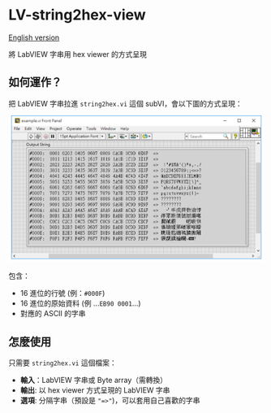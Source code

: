 LV-string2hex-view
==

[English version](README.md)

將 LabVIEW 字串用 hex viewer 的方式呈現

## 如何運作？

把 LabVIEW 字串拉進 `string2hex.vi` 這個 subVI，會以下圖的方式呈現：

![](example_screen.png)

包含：

- 16 進位的行號 (例：`#000F`)
- 16 進位的原始資料 (例 ...`EB90 0001`...)
- 對應的 ASCII 的字串

## 怎麼使用

只需要 `string2hex.vi` 這個檔案：

- **輸入**：LabVIEW 字串或 Byte array（需轉換）
- **輸出**: 以 hex viewer 方式呈現的 LabVIEW 字串
- **選項**: 分隔字串（預設是 `"=>"`)，可以套用自己喜歡的字串
